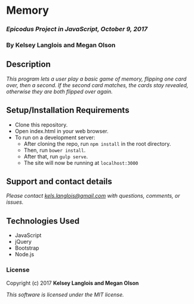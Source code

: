 # Memory

### _Epicodus Project in JavaScript, October 9, 2017_

### By Kelsey Langlois and Megan Olson

## Description

_This program lets a user play a basic game of memory, flipping one card over, then a second. If the second card matches, the cards stay revealed, otherwise they are both flipped over again._

## Setup/Installation Requirements

* Clone this repository.
* Open index.html in your web browser.
* To run on a development server:
  * After cloning the repo, run ```npm install``` in the root directory.
  * Then, run ```bower install```.
  * After that, run ```gulp serve```.
  * The site will now be running at ```localhost:3000```

## Support and contact details

_Please contact [kels.langlois@gmail.com](mailto:kels.langlois@gmail.com) with questions, comments, or issues._

## Technologies Used

* JavaScript
* jQuery
* Bootstrap
* Node.js

### License

Copyright (c) 2017 **Kelsey Langlois and Megan Olson**

*This software is licensed under the MIT license.*
